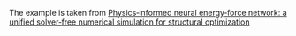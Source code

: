 The example is taken from [Physics‑informed neural energy‑force network: a unified solver‑free numerical simulation for structural optimization](https://doi.org/10.1007/s00366-022-01760-0)
